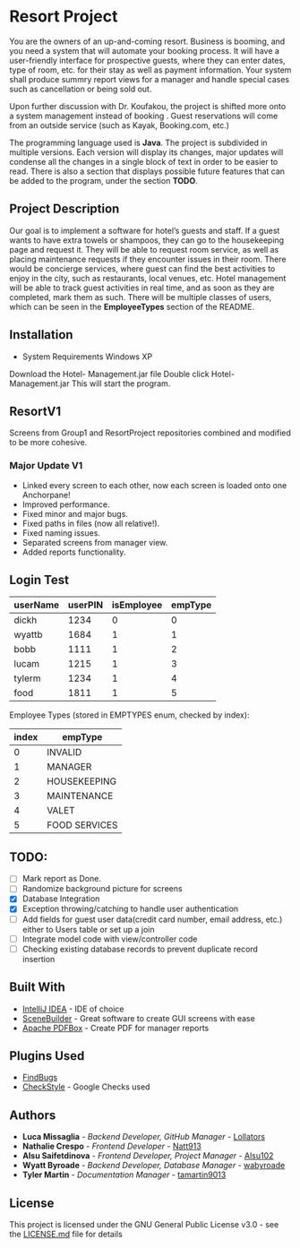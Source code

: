 # Resort Project
You are the owners of an up-and-coming resort. Business is booming, and you need a system that will automate your booking process. It will have a user-friendly interface for prospective guests, where they can enter dates, type of room, etc. for their stay as well as payment information. Your system shall produce summry report views for a manager and handle special cases such as cancellation or being sold out.

Upon further discussion with Dr. Koufakou, the project is shifted more onto a system management instead of booking . Guest reservations will come from an outside service (such as Kayak, Booking.com, etc.)

The programming language used is **Java**.
The project is subdivided in multiple versions. Each version will display its changes, major updates will condense all the changes in a single block of text in order to be easier to read. There is also a section that displays possible future features that can be added to the program, under the section **TODO**.

## Project Description
Our goal is to implement a software for hotel’s guests and staff.
If a guest wants to have extra towels or shampoos, they  can go to the housekeeping page and request it. They will be able to request room service, as well as placing maintenance requests if they encounter issues in their room. There would be concierge services, where guest can find the best activities to enjoy in the city, such as restaurants, local venues, etc.
Hotel management will be able to track guest activities in real time, and as soon as they are completed, mark them as such.
There will be multiple classes of users, which can be seen in the **EmployeeTypes** section of the README.

## Installation
- System Requirements 
Windows XP

Download the Hotel- Management.jar file
Double click Hotel- Management.jar
This will start the program.


## ResortV1
Screens from Group1 and ResortProject repositories combined and modified to be more cohesive. 

### Major Update V1
- Linked every screen to each other, now each screen is loaded onto one Anchorpane! 
- Improved performance. 
- Fixed minor and major bugs. 
- Fixed paths in files (now all relative!). 
- Fixed naming issues.
- Separated screens from manager view.
- Added reports functionality.

## Login Test

userName | userPIN | isEmployee | empType
-------- | ------- | ---------- | --------
dickh | 1234 | 0 | 0
wyattb | 1684 | 1 | 1
bobb | 1111 | 1 | 2
lucam | 1215 | 1 | 3
tylerm | 1234 | 1 | 4
food | 1811 | 1 | 5

Employee Types (stored in EMPTYPES enum, checked by index):

index  |empType
-------|-------
0      |INVALID
1      |MANAGER
2      |HOUSEKEEPING
3      |MAINTENANCE
4      |VALET
5      |FOOD SERVICES

## TODO:
- [ ] Mark report as Done.
- [ ] Randomize background picture for screens
- [x] Database Integration
- [x] Exception throwing/catching to handle user authentication
- [ ] Add fields for guest user data(credit card number, email address, etc.) either to Users table or set up a join
- [ ] Integrate model code with view/controller code
- [ ] Checking existing database records to prevent duplicate record insertion

## Built With

* [IntelliJ IDEA](https://www.jetbrains.com/idea/) - IDE of choice
* [SceneBuilder](https://gluonhq.com/products/scene-builder) - Great software to create GUI screens with ease
* [Apache PDFBox](https://pdfbox.apache.org/) - Create PDF for manager reports

## Plugins Used
* [FindBugs](http://findbugs.sourceforge.net/)
* [CheckStyle](http://checkstyle.sourceforge.net/config_naming.html#PackageName) - Google Checks used

## Authors

* **Luca Missaglia** - *Backend Developer, GitHub Manager* - [Lollators](https://github.com/Lollators)
* **Nathalie Crespo** - *Frontend Developer* - [Natt913](https://github.com/Natt913)
* **Alsu Saifetdinova** - *Frontend Developer, Project Manager* - [Alsu102](https://github.com/Alsu102)
* **Wyatt Byroade** - *Backend Developer, Database Manager* - [wabyroade](https://github.com/wabyroade)
* **Tyler Martin** - *Documentation Manager* - [tamartin9013](https://github.com/tamartin9013)

## License

This project is licensed under the GNU General Public License v3.0 - see the [LICENSE.md](LICENSE.md) file for details
